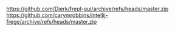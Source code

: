 https://github.com/Dierk/frepl-gui/archive/refs/heads/master.zip
https://github.com/carymrobbins/intellij-frege/archive/refs/heads/master.zip

